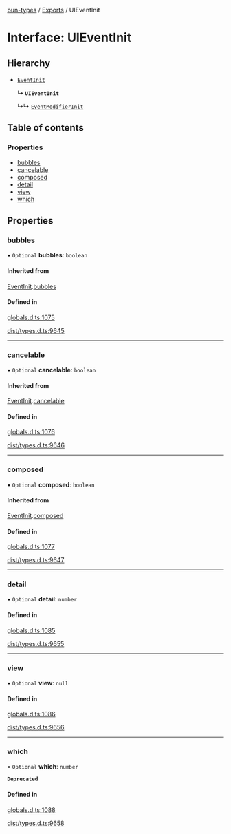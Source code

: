[bun-types](../README.md) / [Exports](../modules.md) / UIEventInit

# Interface: UIEventInit

## Hierarchy

- [`EventInit`](EventInit.md)

  ↳ **`UIEventInit`**

  ↳↳ [`EventModifierInit`](EventModifierInit.md)

## Table of contents

### Properties

- [bubbles](UIEventInit.md#bubbles)
- [cancelable](UIEventInit.md#cancelable)
- [composed](UIEventInit.md#composed)
- [detail](UIEventInit.md#detail)
- [view](UIEventInit.md#view)
- [which](UIEventInit.md#which)

## Properties

### bubbles

• `Optional` **bubbles**: `boolean`

#### Inherited from

[EventInit](EventInit.md).[bubbles](EventInit.md#bubbles)

#### Defined in

[globals.d.ts:1075](https://github.com/valgaze/bun-types/blob/5e53f27/globals.d.ts#L1075)

[dist/types.d.ts:9645](https://github.com/valgaze/bun-types/blob/5e53f27/dist/types.d.ts#L9645)

___

### cancelable

• `Optional` **cancelable**: `boolean`

#### Inherited from

[EventInit](EventInit.md).[cancelable](EventInit.md#cancelable)

#### Defined in

[globals.d.ts:1076](https://github.com/valgaze/bun-types/blob/5e53f27/globals.d.ts#L1076)

[dist/types.d.ts:9646](https://github.com/valgaze/bun-types/blob/5e53f27/dist/types.d.ts#L9646)

___

### composed

• `Optional` **composed**: `boolean`

#### Inherited from

[EventInit](EventInit.md).[composed](EventInit.md#composed)

#### Defined in

[globals.d.ts:1077](https://github.com/valgaze/bun-types/blob/5e53f27/globals.d.ts#L1077)

[dist/types.d.ts:9647](https://github.com/valgaze/bun-types/blob/5e53f27/dist/types.d.ts#L9647)

___

### detail

• `Optional` **detail**: `number`

#### Defined in

[globals.d.ts:1085](https://github.com/valgaze/bun-types/blob/5e53f27/globals.d.ts#L1085)

[dist/types.d.ts:9655](https://github.com/valgaze/bun-types/blob/5e53f27/dist/types.d.ts#L9655)

___

### view

• `Optional` **view**: ``null``

#### Defined in

[globals.d.ts:1086](https://github.com/valgaze/bun-types/blob/5e53f27/globals.d.ts#L1086)

[dist/types.d.ts:9656](https://github.com/valgaze/bun-types/blob/5e53f27/dist/types.d.ts#L9656)

___

### which

• `Optional` **which**: `number`

**`Deprecated`**

#### Defined in

[globals.d.ts:1088](https://github.com/valgaze/bun-types/blob/5e53f27/globals.d.ts#L1088)

[dist/types.d.ts:9658](https://github.com/valgaze/bun-types/blob/5e53f27/dist/types.d.ts#L9658)

